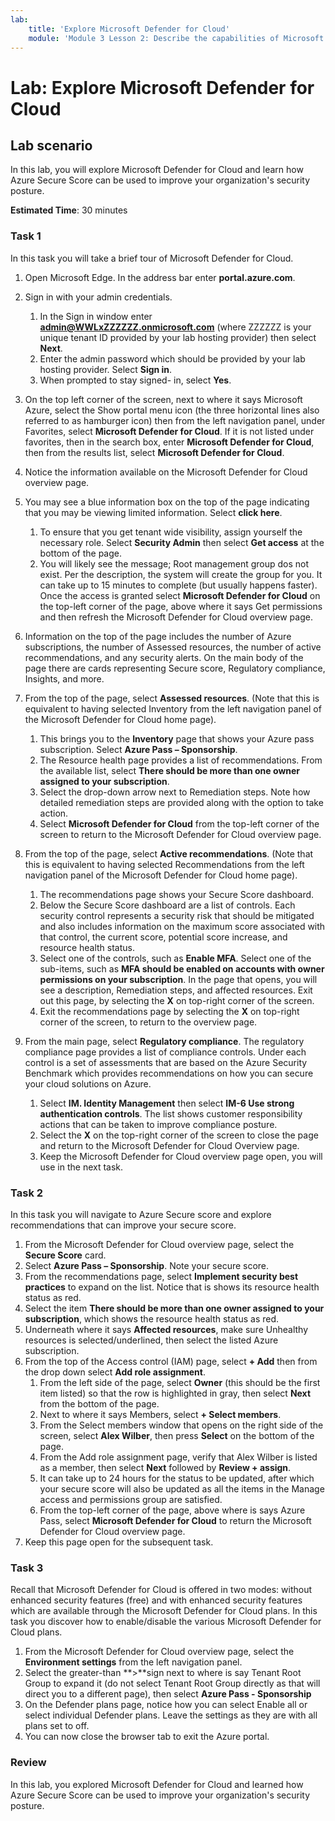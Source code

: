 ```yaml
---
lab:
    title: 'Explore Microsoft Defender for Cloud'
    module: 'Module 3 Lesson 2: Describe the capabilities of Microsoft security solutions: Describe security management capabilities of Azure'
---
```


# Lab: Explore Microsoft Defender for Cloud

## Lab scenario

In this lab, you will explore Microsoft Defender for Cloud and learn how Azure Secure Score can be used to improve your organization's security posture.

**Estimated Time**: 30 minutes

### Task 1

In this task you will take a brief tour of Microsoft Defender for Cloud.

1. Open Microsoft Edge. In the address bar enter **portal.azure.com**.

1. Sign in with your admin credentials.
    1. In the Sign in window enter **admin@WWLxZZZZZZ.onmicrosoft.com** (where ZZZZZZ is your unique tenant ID provided by your lab hosting provider) then select **Next**.
    1. Enter the admin password which should be provided by your lab hosting provider. Select **Sign in**.
    1. When prompted to stay signed- in, select **Yes**.

1. On the top left corner of the screen, next to where it says Microsoft Azure, select the Show portal menu icon (the three horizontal lines also referred to as hamburger icon) then from the left navigation panel, under Favorites, select **Microsoft Defender for Cloud**.  If it is not listed under favorites, then in the search box, enter **Microsoft Defender for Cloud**, then from the results list, select **Microsoft Defender for Cloud**.

1. Notice the information available on the Microsoft Defender for Cloud overview page.  

1. You may see a blue information box on the top of the page indicating that you may be viewing limited information.  Select **click here**.
    1. To ensure that you get tenant wide visibility, assign yourself the necessary role.  Select **Security Admin** then select **Get access** at the bottom of the page.
    1. You will likely see the message; Root management group dos not exist.  Per the description, the system will create the group for you.  It can take up to 15 minutes to complete (but usually happens faster).  Once the access is granted select **Microsoft Defender for Cloud** on the top-left corner of the page, above where it says Get permissions and then refresh the Microsoft Defender for Cloud overview page.

1. Information on the top of the page includes the number of Azure subscriptions, the number of Assessed resources, the number of active recommendations, and any security alerts.  On the main body of the page there are cards representing Secure score, Regulatory compliance, Insights, and more.  

1. From the top of the page, select **Assessed resources**.  (Note that this is equivalent to having selected Inventory from the left navigation panel of the Microsoft Defender for Cloud home page).
    1. This brings you to the **Inventory** page that shows your Azure pass subscription.  Select **Azure Pass – Sponsorship**.
    1. The Resource health page provides a list of recommendations.  From the available list, select **There should be more than one owner assigned to your subscription**.
    1. Select the drop-down arrow next to Remediation steps. Note how detailed remediation steps are provided along with the option to take action.  
    1. Select **Microsoft Defender for Cloud** from the top-left corner of the screen to return to the Microsoft Defender for Cloud overview page.

1. From the top of the page, select **Active recommendations**.  (Note that this is equivalent to having selected Recommendations from the left navigation panel of the Microsoft Defender for Cloud home page).
    1. The recommendations page shows your Secure Score dashboard.
    1. Below the Secure Score dashboard are a list of controls. Each security control represents a security risk that should be mitigated and also includes information on the maximum score associated with that control, the current score, potential score increase, and resource health status.  
    1. Select one of the controls, such as **Enable MFA**.  Select one of the sub-items, such as **MFA should be enabled on accounts with owner permissions on your subscription**.  In the page that opens, you will see a description, Remediation steps, and affected resources. Exit out this page, by selecting the **X** on top-right corner of the screen.
    1. Exit the recommendations page by selecting the **X** on top-right corner of the screen, to return to the overview page.

1. From the main page, select **Regulatory compliance**. The regulatory compliance page provides a list of compliance controls.  Under each control is a set of assessments that are based on the Azure Security Benchmark which provides recommendations on how you can secure your cloud solutions on Azure.
    1. Select **IM. Identity Management** then select **IM-6 Use strong authentication controls**.  The list shows customer responsibility actions that can be taken to improve compliance posture.
    1. Select the **X** on the top-right corner of the screen to close the page and return to the Microsoft Defender for Cloud Overview page.
    1. Keep the Microsoft Defender for Cloud overview page open, you will use in the next task.

### Task 2

In this task you will navigate to Azure Secure score and explore recommendations that can improve your secure score.

1. From the Microsoft Defender for Cloud overview page, select the **Secure Score** card.
1. Select **Azure Pass – Sponsorship**.  Note your secure score.
1. From the recommendations page, select **Implement security best practices** to expand on the list. Notice that is shows its resource health status as red.
1. Select the item **There should be more than one owner assigned to your subscription**, which shows the resource health status as red.
1. Underneath where it says **Affected resources**, make sure Unhealthy resources is selected/underlined, then select the listed Azure subscription.
1. From the top of the Access control (IAM) page, select **+ Add** then from the drop down select **Add role assignment**.
    1. From the left side of the page, select **Owner** (this should be the first item listed) so that the row is highlighted in gray, then select **Next** from the bottom of the page.
    1. Next to where it says Members, select **+ Select members**.
    1. From the Select members window that opens on the right side of the screen, select **Alex Wilber**, then press **Select** on the bottom of the page.  
    1. From the Add role assignment page, verify that Alex Wilber is listed as a member, then select **Next** followed by **Review + assign**.
    1. It can take up to 24 hours for the status to be updated, after which your secure score will also be updated as all the items in the Manage access and permissions group are satisfied.
    1. From the top-left corner of the page, above where is says Azure Pass, select **Microsoft Defender for Cloud** to return the Microsoft Defender for Cloud overview page.
1. Keep this page open for the subsequent task.

### Task 3

Recall that Microsoft Defender for Cloud is offered in two modes: without enhanced security features (free) and with enhanced security features which are available through the Microsoft Defender for Cloud plans. In this task you discover how to enable/disable the various Microsoft Defender for Cloud plans.

1. From the Microsoft Defender for Cloud overview page, select the **Environment settings** from the left navigation panel.
1. Select the greater-than **>**sign next to where is say Tenant Root Group to expand it (do not select Tenant Root Group directly as that will direct you to a different page), then select **Azure Pass - Sponsorship**
1. On the Defender plans page, notice how you can select Enable all or select individual Defender plans. Leave the settings as they are with all plans set to off.
1. You can now close the browser tab to exit the Azure portal.

### Review

In this lab, you explored Microsoft Defender for Cloud and learned how Azure Secure Score can be used to improve your organization's security posture.
